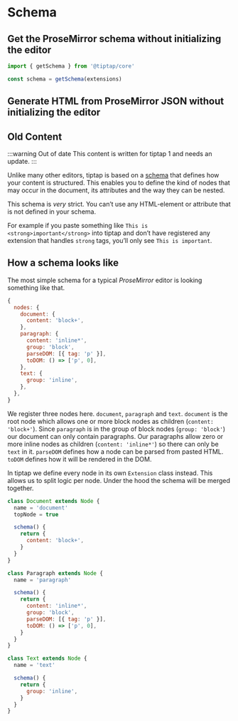 # Schema

## Get the ProseMirror schema without initializing the editor

```js
import { getSchema } from '@tiptap/core'

const schema = getSchema(extensions)
```

## Generate HTML from ProseMirror JSON without initializing the editor

<demo name="Api/Schema" />

## Old Content

:::warning Out of date
This content is written for tiptap 1 and needs an update.
:::

Unlike many other editors, tiptap is based on a [schema](https://prosemirror.net/docs/guide/#schema) that defines how your content is structured. This enables you to define the kind of nodes that may occur in the document, its attributes and the way they can be nested.

This schema is *very* strict. You can’t use any HTML-element or attribute that is not defined in your schema.

For example if you paste something like `This is <strong>important</strong>` into tiptap and don’t have registered any extension that handles `strong` tags, you’ll only see `This is important`.

## How a schema looks like

The most simple schema for a typical *ProseMirror* editor is looking something like that.

```js
{
  nodes: {
    document: {
      content: 'block+',
    },
    paragraph: {
      content: 'inline*',
      group: 'block',
      parseDOM: [{ tag: 'p' }],
      toDOM: () => ['p', 0],
    },
    text: {
      group: 'inline',
    },
  },
}
```

We register three nodes here. `document`, `paragraph` and `text`. `document` is the root node which allows one or more block nodes as children (`content: 'block+'`). Since `paragraph` is in the group of block nodes (`group: 'block'`) our document can only contain paragraphs. Our paragraphs allow zero or more inline nodes as children (`content: 'inline*'`) so there can only be `text` in it. `parseDOM` defines how a node can be parsed from pasted HTML. `toDOM` defines how it will be rendered in the DOM.

In tiptap we define every node in its own `Extension` class instead. This allows us to split logic per node. Under the hood the schema will be merged together.

```js
class Document extends Node {
  name = 'document'
  topNode = true

  schema() {
    return {
      content: 'block+',
    }
  }
}

class Paragraph extends Node {
  name = 'paragraph'

  schema() {
    return {
      content: 'inline*',
      group: 'block',
      parseDOM: [{ tag: 'p' }],
      toDOM: () => ['p', 0],
    }
  }
}

class Text extends Node {
  name = 'text'

  schema() {
    return {
      group: 'inline',
    }
  }
}
```

